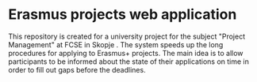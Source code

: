 # Erasmus projects web application

This repository is created for a university project for the subject "Project Management" at FCSE in Skopje .
The system speeds up the long procedures for applying to Erasmus+ projects.
The main idea is to allow participants to be informed about the state of their applications on time in order to fill out gaps before the deadlines.
